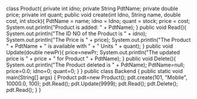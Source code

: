  class Product{
    private int idno;
    private String PdtName;
    private double price;
    private int quant;
    public void create(int Idno, String name, double cost, int stock){
        PdtName = name;
        idno = Idno;
        quant = stock;
        price = cost;
        System.out.println("Product is added: " + PdtName);
    }
    public void Read(){
        System.out.println("The ID NO of the Product is " + idno);
        System.out.println("The Price is " + price);
        System.out.println("The Product " + PdtName + " is available with " + " Units " + quant);
    }
    public void Update(double newPr){
        price=newPr;
        System.out.println("The updated price is " + price + " for Product " + PdtName);
    }
    public void Delete(){
        System.out.println("The Product deleted is " + PdtName);
        PdtName=null;
        price=0.0;
        idno=0;
        quant=0;
    }
}
public class Backend {
    public static void main(String[] args) {
        Product pdt=new Product();
        pdt.create(101, "Mobile", 10000.0, 100);
        pdt.Read();
        pdt.Update(9999);
        pdt.Read();
        pdt.Delete();
        pdt.Read();
    }
}

